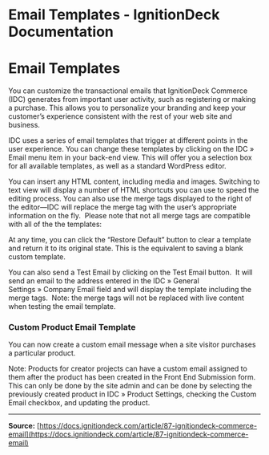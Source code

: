 # Email Templates - IgnitionDeck Documentation

# Email Templates

[](javascript:window.print())
You can customize the transactional emails that IgnitionDeck Commerce (IDC) generates from important user activity, such as registering or making a purchase. This allows you to personalize your branding and keep your customer’s experience consistent with the rest of your web site and business.

IDC uses a series of email templates that trigger at different points in the user experience. You can change these templates by clicking on the IDC » Email menu item in your back-end view. This will offer you a selection box for all available templates, as well as a standard WordPress editor.

You can insert any HTML content, including media and images. Switching to text view will display a number of HTML shortcuts you can use to speed the editing process. You can also use the merge tags displayed to the right of the editor—IDC will replace the merge tag with the user’s appropriate information on the fly.  Please note that not all merge tags are compatible with all of the the templates:

At any time, you can click the “Restore Default” button to clear a template and return it to its original state. This is the equivalent to saving a blank custom template.

You can also send a Test Email by clicking on the Test Email button.  It will send an email to the address entered in the IDC » General Settings » Company Email field and will display the template including the merge tags.  Note: the merge tags will not be replaced with live content when testing the email template.

### Custom Product Email Template

You can now create a custom email message when a site visitor purchases a particular product.

Note: Products for creator projects can have a custom email assigned to them after the product has been created in the Front End Submission form. This can only be done by the site admin and can be done by selecting the previously created product in IDC » Product Settings, checking the Custom Email checkbox, and updating the product.



---
**Source:** [https://docs.ignitiondeck.com/article/87-ignitiondeck-commerce-email](https://docs.ignitiondeck.com/article/87-ignitiondeck-commerce-email)
